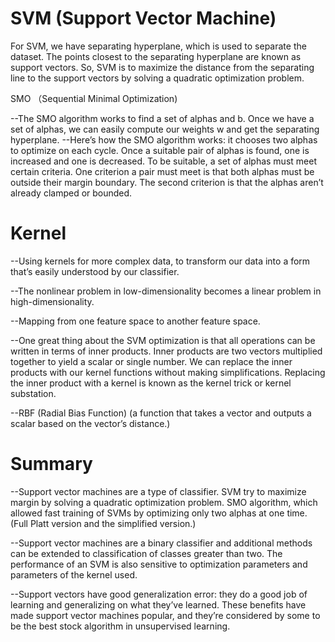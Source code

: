 # SVM (Support Vector Machine)

For SVM, we have separating hyperplane, which is used to separate the dataset. 
The points closest to the separating hyperplane are known as support vectors. 
So, SVM is to maximize the distance from the separating line to the support vectors
by solving a quadratic optimization problem.


SMO （Sequential Minimal Optimization)

--The SMO algorithm works to find a set of alphas and b. Once we have a set of alphas,
we can easily compute our weights w and get the separating hyperplane. 
--Here’s how the SMO algorithm works: it chooses two alphas to optimize on each cycle. 
Once a suitable pair of alphas is found, one is increased and one is decreased. 
To be suitable, a set of alphas must meet certain criteria. One criterion a pair 
must meet is that both alphas must be outside their margin boundary. 
The second criterion is that the alphas aren’t already clamped or bounded.

# Kernel

--Using kernels for more complex data, to transform our data into a form that’s easily understood by our classifier. 

--The nonlinear problem in low-dimensionality becomes a linear problem in high-dimensionality. 

--Mapping from one feature space to another feature space.

--One great thing about the SVM optimization is that all operations can be written in terms of inner products.
Inner products are two vectors multiplied together to yield a scalar or single number. 
We can replace the inner products with our kernel functions without making simplifications. 
Replacing the inner product with a kernel is known as the kernel trick or kernel substation.

--RBF (Radial Bias Function) (a function that takes a vector and outputs a scalar based on the vector’s distance.)


# Summary

--Support vector machines are a type of classifier. SVM try to maximize margin by solving a 
quadratic optimization problem. SMO algorithm, which allowed fast training of SVMs by 
optimizing only two alphas at one time. (Full Platt version and the simplified version.)

--Support vector machines are a binary classifier and additional methods can be extended
to classification of classes greater than two. The performance of an SVM is also 
sensitive to optimization parameters and parameters of the kernel used.

--Support vectors have good generalization error: they do a good job of learning and 
generalizing on what they’ve learned. These benefits have made support vector machines popular, 
and they’re considered by some to be the best stock algorithm in unsupervised learning.
